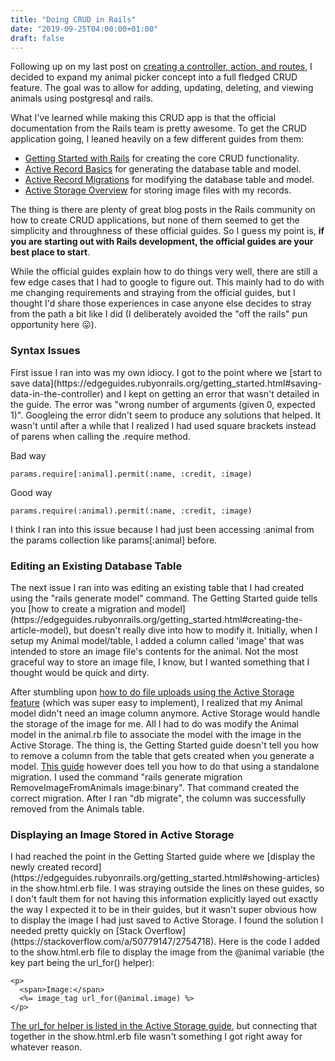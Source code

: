 ```yaml
---
title: "Doing CRUD in Rails"
date: "2019-09-25T04:00:00+01:00"
draft: false
---
```


Following up on my last post on [creating a controller, action, and routes](/blog/NewControllerActionAndRoutes), I decided to expand my animal picker concept into a full fledged CRUD feature. The goal was to allow for adding, updating, deleting, and viewing animals using postgresql and rails.

What I've learned while making this CRUD app is that the official documentation from the Rails team is pretty awesome. To get the CRUD application going, I leaned heavily on a few different guides from them:

- [Getting Started with Rails](https://edgeguides.rubyonrails.org/getting_started.html) for creating the core CRUD functionality.
- [Active Record Basics](https://guides.rubyonrails.org/active_record_basics.html) for generating the database table and model.
- [Active Record Migrations](https://guides.rubyonrails.org/active_record_migrations.html) for modifying the database table and model.
- [Active Storage Overview](https://edgeguides.rubyonrails.org/active_storage_overview.html) for storing image files with my records.

The thing is there are plenty of great blog posts in the Rails community on how to create CRUD applications, but none of them seemed to get the simplicity and throughness of these official guides. So I guess my point is, <strong>if you are starting out with Rails development, the official guides are your best place to start</strong>.

While the official guides explain how to do things very well, there are still a few edge cases that I had to google to figure out. This mainly had to do with me changing requirements and straying from the official guides, but I thought I'd share those experiences in case anyone else decides to stray from the path a bit like I did (I deliberately avoided the "off the rails" pun opportunity here 😛).

<h3>Syntax Issues</h3>
First issue I ran into was my own idiocy. I got to the point where we [start to save data](https://edgeguides.rubyonrails.org/getting_started.html#saving-data-in-the-controller) and I kept on getting an error that wasn't detailed in the guide. The error was "wrong number of arguments (given 0, expected 1)". Googleing the error didn't seem to produce any solutions that helped. It wasn't until after a while that I realized I had used square brackets instead of parens when calling the .require method.

Bad way 
```
params.require[:animal].permit(:name, :credit, :image)
```

Good way 
```
params.require(:animal).permit(:name, :credit, :image)
```

I think I ran into this issue because I had just been accessing :animal from the params collection like params[:animal] before.

<h3>Editing an Existing Database Table</h3>
The next issue I ran into was editing an existing table that I had created using the "rails generate model" command. The Getting Started guide tells you [how to create a migration and model](https://edgeguides.rubyonrails.org/getting_started.html#creating-the-article-model), but doesn't really dive into how to modify it. Initially, when I setup my Animal model/table, I added a column called 'image' that was intended to store an image file's contents for the animal. Not the most graceful way to store an image file, I know, but I wanted something that I thought would be quick and dirty. 

After stumbling upon [how to do file uploads using the Active Storage feature](https://edgeguides.rubyonrails.org/active_storage_overview.html#attaching-files-to-records) (which was super easy to implement), I realized that my Animal model didn't need an image column anymore. Active Storage would handle the storage of the image for me. All I had to do was modify the Animal model in the animal.rb file to associate the model with the image in the Active Storage. The thing is, the Getting Started guide doesn't tell you how to remove a column from the table that gets created when you generate a model. [This guide](https://guides.rubyonrails.org/active_record_migrations.html#creating-a-standalone-migration) however does tell you how to do that using a standalone migration. I used the command "rails generate migration RemoveImageFromAnimals image:binary". That command created the correct migration. After I ran "db migrate", the column was successfully removed from the Animals table.

<h3>Displaying an Image Stored in Active Storage</h3>
I had reached the point in the Getting Started guide where we [display the newly created record](https://edgeguides.rubyonrails.org/getting_started.html#showing-articles) in the show.html.erb file. I was straying outside the lines on these guides, so I don't fault them for not having this information explicitly layed out exactly the way I expected it to be in their guides, but it wasn't super obvious how to display the image I had just saved to Active Storage. I found the solution I needed pretty quickly on [Stack Overflow](https://stackoverflow.com/a/50779147/2754718). Here is the code I added to the show.html.erb file to display the image from the @animal variable (the key part being the url_for() helper):

```
<p>
  <span>Image:</span>
  <%= image_tag url_for(@animal.image) %>
</p>
```

[The url_for helper is listed in the Active Storage guide](https://edgeguides.rubyonrails.org/active_storage_overview.html#linking-to-files), but connecting that together in the show.html.erb file wasn't something I got right away for whatever reason.